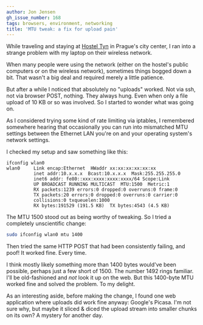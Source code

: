 ```yaml
---
author: Jon Jensen
gh_issue_number: 168
tags: browsers, environment, networking
title: 'MTU tweak: a fix for upload pain'
---
```


While traveling and staying at [Hostel Tyn](http://tyn.prague-hostels.cz/) in Prague's city center, I ran into a strange problem with my laptop on their wireless network.

When many people were using the network (either on the hostel's public computers or on the wireless network), sometimes things bogged down a bit. That wasn't a big deal and required merely a little patience.

But after a while I noticed that absolutely no "uploads" worked. Not via ssh, not via browser POST, nothing. They always hung. Even when only a file upload of 10 KB or so was involved. So I started to wonder what was going on.

As I considered trying some kind of rate limiting via iptables, I remembered somewhere hearing that occasionally you can run into mismatched MTU settings between the Ethernet LAN you're on and your operating system's network settings.

I checked my setup and saw something like this:

```
ifconfig wlan0
wlan0     Link encap:Ethernet  HWaddr xx:xx:xx:xx:xx:xx
          inet addr:10.x.x.x  Bcast:10.x.x.x  Mask:255.255.255.0
          inet6 addr: fe80::xxx:xxxx:xxxx:xxxx/64 Scope:Link
          UP BROADCAST RUNNING MULTICAST  MTU:1500  Metric:1
          RX packets:1239 errors:0 dropped:0 overruns:0 frame:0
          TX packets:20 errors:0 dropped:0 overruns:0 carrier:0
          collisions:0 txqueuelen:1000
          RX bytes:191529 (191.5 KB)  TX bytes:4543 (4.5 KB)
```

The MTU 1500 stood out as being worthy of tweaking. So I tried a completely unscientific change:

```bash
sudo ifconfig wlan0 mtu 1400
```

Then tried the same HTTP POST that had been consistently failing, and poof! It worked fine. Every time.

I think mostly likely something more than 1400 bytes would've been possible, perhaps just a few short of 1500. The number 1492 rings familiar. I'll be old-fashioned and *not* look it up on the web. But this 1400-byte MTU worked fine and solved the problem. To my delight.

As an interesting aside, before making the change, I found one web application where uploads did work fine anyway: Google's Picasa. I'm not sure why, but maybe it sliced & diced the upload stream into smaller chunks on its own? A mystery for another day.
